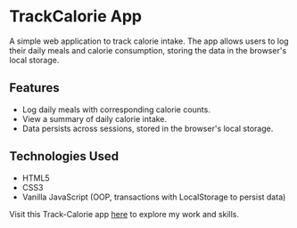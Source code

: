 # TrackCalorie App

A simple web application to track calorie intake. The app allows users to log their daily meals and calorie consumption, storing the data in the browser's local storage.

## Features

- Log daily meals with corresponding calorie counts.
- View a summary of daily calorie intake.
- Data persists across sessions, stored in the browser's local storage.
  
## Technologies Used

- HTML5
- CSS3 
- Vanilla JavaScript (OOP, transactions with LocalStorage to persist data)

Visit this Track-Calorie app [here](https://sezai-tracalorie.netlify.app/) to explore my work and skills.
